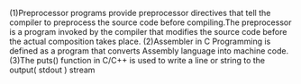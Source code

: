 (1)Preprocessor programs provide preprocessor directives that tell the compiler to preprocess the source code before compiling.The preprocessor is a program invoked by the compiler that modifies the source code before the actual composition takes place. (2)Assembler in C Programming is defined as a program that converts Assembly language into machine code. (3)The puts() function in C/C++ is used to write a line or string to the output( stdout ) stream
